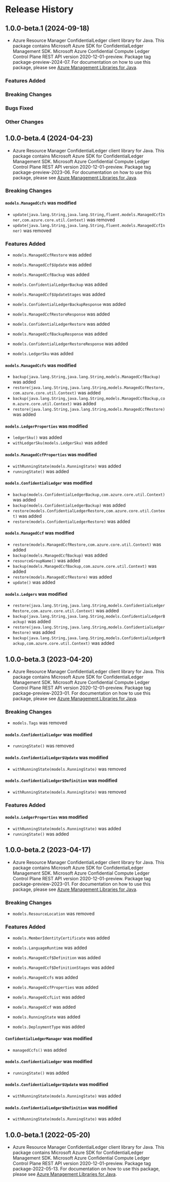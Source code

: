 # Release History

## 1.0.0-beta.1 (2024-09-18)

- Azure Resource Manager ConfidentialLedger client library for Java. This package contains Microsoft Azure SDK for ConfidentialLedger Management SDK. Microsoft Azure Confidential Compute Ledger Control Plane REST API version 2020-12-01-preview. Package tag package-preview-2024-07. For documentation on how to use this package, please see [Azure Management Libraries for Java](https://aka.ms/azsdk/java/mgmt).

### Features Added

### Breaking Changes

### Bugs Fixed

### Other Changes

## 1.0.0-beta.4 (2024-04-23)

- Azure Resource Manager ConfidentialLedger client library for Java. This package contains Microsoft Azure SDK for ConfidentialLedger Management SDK. Microsoft Azure Confidential Compute Ledger Control Plane REST API version 2020-12-01-preview. Package tag package-preview-2023-06. For documentation on how to use this package, please see [Azure Management Libraries for Java](https://aka.ms/azsdk/java/mgmt).

### Breaking Changes

#### `models.ManagedCcfs` was modified

* `update(java.lang.String,java.lang.String,fluent.models.ManagedCcfInner,com.azure.core.util.Context)` was removed
* `update(java.lang.String,java.lang.String,fluent.models.ManagedCcfInner)` was removed

### Features Added

* `models.ManagedCcfRestore` was added

* `models.ManagedCcf$Update` was added

* `models.ManagedCcfBackup` was added

* `models.ConfidentialLedgerBackup` was added

* `models.ManagedCcf$UpdateStages` was added

* `models.ConfidentialLedgerBackupResponse` was added

* `models.ManagedCcfRestoreResponse` was added

* `models.ConfidentialLedgerRestore` was added

* `models.ManagedCcfBackupResponse` was added

* `models.ConfidentialLedgerRestoreResponse` was added

* `models.LedgerSku` was added

#### `models.ManagedCcfs` was modified

* `backup(java.lang.String,java.lang.String,models.ManagedCcfBackup)` was added
* `restore(java.lang.String,java.lang.String,models.ManagedCcfRestore,com.azure.core.util.Context)` was added
* `backup(java.lang.String,java.lang.String,models.ManagedCcfBackup,com.azure.core.util.Context)` was added
* `restore(java.lang.String,java.lang.String,models.ManagedCcfRestore)` was added

#### `models.LedgerProperties` was modified

* `ledgerSku()` was added
* `withLedgerSku(models.LedgerSku)` was added

#### `models.ManagedCcfProperties` was modified

* `withRunningState(models.RunningState)` was added
* `runningState()` was added

#### `models.ConfidentialLedger` was modified

* `backup(models.ConfidentialLedgerBackup,com.azure.core.util.Context)` was added
* `backup(models.ConfidentialLedgerBackup)` was added
* `restore(models.ConfidentialLedgerRestore,com.azure.core.util.Context)` was added
* `restore(models.ConfidentialLedgerRestore)` was added

#### `models.ManagedCcf` was modified

* `restore(models.ManagedCcfRestore,com.azure.core.util.Context)` was added
* `backup(models.ManagedCcfBackup)` was added
* `resourceGroupName()` was added
* `backup(models.ManagedCcfBackup,com.azure.core.util.Context)` was added
* `restore(models.ManagedCcfRestore)` was added
* `update()` was added

#### `models.Ledgers` was modified

* `restore(java.lang.String,java.lang.String,models.ConfidentialLedgerRestore,com.azure.core.util.Context)` was added
* `backup(java.lang.String,java.lang.String,models.ConfidentialLedgerBackup)` was added
* `restore(java.lang.String,java.lang.String,models.ConfidentialLedgerRestore)` was added
* `backup(java.lang.String,java.lang.String,models.ConfidentialLedgerBackup,com.azure.core.util.Context)` was added

## 1.0.0-beta.3 (2023-04-20)

- Azure Resource Manager ConfidentialLedger client library for Java. This package contains Microsoft Azure SDK for ConfidentialLedger Management SDK. Microsoft Azure Confidential Compute Ledger Control Plane REST API version 2020-12-01-preview. Package tag package-preview-2023-01. For documentation on how to use this package, please see [Azure Management Libraries for Java](https://aka.ms/azsdk/java/mgmt).

### Breaking Changes

* `models.Tags` was removed

#### `models.ConfidentialLedger` was modified

* `runningState()` was removed

#### `models.ConfidentialLedger$Update` was modified

* `withRunningState(models.RunningState)` was removed

#### `models.ConfidentialLedger$Definition` was modified

* `withRunningState(models.RunningState)` was removed

### Features Added

#### `models.LedgerProperties` was modified

* `withRunningState(models.RunningState)` was added
* `runningState()` was added

## 1.0.0-beta.2 (2023-04-17)

- Azure Resource Manager ConfidentialLedger client library for Java. This package contains Microsoft Azure SDK for ConfidentialLedger Management SDK. Microsoft Azure Confidential Compute Ledger Control Plane REST API version 2020-12-01-preview. Package tag package-preview-2023-01. For documentation on how to use this package, please see [Azure Management Libraries for Java](https://aka.ms/azsdk/java/mgmt).

### Breaking Changes

* `models.ResourceLocation` was removed

### Features Added

* `models.MemberIdentityCertificate` was added

* `models.LanguageRuntime` was added

* `models.ManagedCcf$Definition` was added

* `models.ManagedCcf$DefinitionStages` was added

* `models.ManagedCcfs` was added

* `models.ManagedCcfProperties` was added

* `models.ManagedCcfList` was added

* `models.ManagedCcf` was added

* `models.RunningState` was added

* `models.DeploymentType` was added

#### `ConfidentialLedgerManager` was modified

* `managedCcfs()` was added

#### `models.ConfidentialLedger` was modified

* `runningState()` was added

#### `models.ConfidentialLedger$Update` was modified

* `withRunningState(models.RunningState)` was added

#### `models.ConfidentialLedger$Definition` was modified

* `withRunningState(models.RunningState)` was added

## 1.0.0-beta.1 (2022-05-20)

- Azure Resource Manager ConfidentialLedger client library for Java. This package contains Microsoft Azure SDK for ConfidentialLedger Management SDK. Microsoft Azure Confidential Compute Ledger Control Plane REST API version 2020-12-01-preview. Package tag package-2022-05-13. For documentation on how to use this package, please see [Azure Management Libraries for Java](https://aka.ms/azsdk/java/mgmt).

